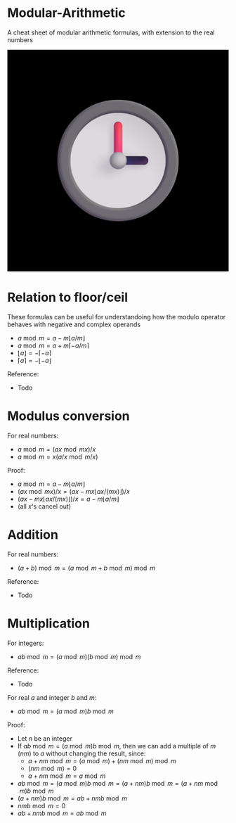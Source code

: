 # Modular-Arithmetic
A cheat sheet of modular arithmetic formulas, with extension to the real numbers

![clock2](media/clock2.png "A clock is frequently used to demonstrate the concept of modular arithmetic")

# Relation to floor/ceil
These formulas can be useful for understandoing how the modulo operator behaves with negative and complex operands
- $`a \bmod m = a - m \lfloor a/m \rfloor`$
- $`a \bmod m = a + m \lceil -a/m \rceil`$
- $`\lfloor a \rfloor = -\lceil -a \rceil`$
- $`\lceil a \rceil = -\lfloor -a \rfloor`$

Reference:
- Todo

# Modulus conversion
For real numbers:
- $`a \bmod m = (a x \bmod{m x}) / x`$
- $`a \bmod m = x (a / x \bmod{m / x})`$

Proof:
- $`a \bmod m = a - m \lfloor a/m \rfloor`$
- $`(a x \bmod{m x}) / x = (a x - m x \lfloor a x/(m x) \rfloor) / x`$
- $`(a x - m x \lfloor a x/(m x) \rfloor) / x = a - m \lfloor a/m \rfloor`$
- (all $`x`$'s cancel out)

# Addition
For real numbers:
- $`(a + b) \bmod m = (a \bmod m + b \bmod m) \bmod m`$

Reference:
- Todo

# Multiplication
For integers:
- $`a b \bmod m = (a \bmod m) (b \bmod m) \bmod m`$

Reference:
- Todo

For real $`a`$ and integer $`b`$ and $`m`$:
- $`a b \bmod m = (a \bmod m) b \bmod m`$

Proof:
- Let $`n`$ be an integer
- If $`a b \bmod m = (a \bmod m) b \bmod m`$, then we can add a multiple of $`m`$ ($`n m`$) to $`a`$ without changing the result, since:
  - $`a + n m \bmod m = (a \bmod m) + (n m \bmod m) \bmod m`$
  - $`(n m \bmod m) = 0`$
  - $`a + n m \bmod m = a \bmod m`$
- $`a b \bmod m = (a \bmod m) b \bmod m = (a + n m) b \bmod m = (a + n m \bmod m) b \bmod m`$
- $`(a + n m) b \bmod m = a b + n m b \bmod m`$
- $`n m b \bmod m = 0`$
- $`a b + n m b \bmod m = a b \bmod m`$

